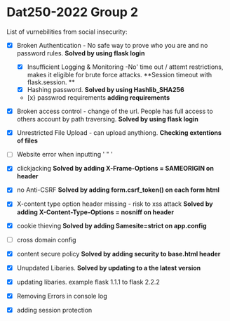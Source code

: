# Dat250-2022 Group 2

List of vurnebilities from social insecurity:

- [X] Broken Authentication - No safe way to prove who you are and no password rules.   **Solved by using flask login**
     - [x] Insufficient Logging & Monitoring -No' time out / attemt restrictions, makes it eligible for brute force attacks. **Session timeout with flask.session. **
     - [X] Hashing password.  **Solved by using Hashlib_SHA256**
     - [x} passwrod requirements  **adding requirements**
     
- [X]	Broken access control - change of the url. People has full access to others account by path traversing.   **Solved by using flask login**
- [x]	Unrestricted File Upload - can upload anythiong.        **Checking extentions of files**
- [ ]	Website error when inputting ' " '
- [x]	clickjacking   **Solved by adding X-Frame-Options = SAMEORIGIN on header**
- [x]	no Anti-CSRF   **Solved by adding form.csrf_token() on each form html**
- [x]	X-content type option header missing  - risk to xss attack   **Solved by adding X-Content-Type-Options = nosniff on header**
- [x]	cookie thieving **Solved by adding Samesite=strict on app.config**
- [ ]	cross domain config
- [x]	content secure policy   **Solved by adding security to base.html header**
- [x] Unupdated Libaries.  **Solved by updating to a the latest version**
- [x] updating libaries. example flask 1.1.1 to flask 2.2.2
- [x] Removing Errors in console log
- [x] adding session protection
